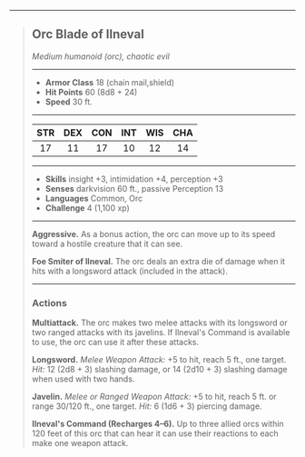 ***
> ## Orc Blade of Ilneval
> *Medium humanoid (orc), chaotic evil*
> 
> ***
> 
> - **Armor Class** 18 (chain mail,shield)
> - **Hit Points** 60 (8d8 + 24)
> - **Speed** 30 ft.
> 
> ***
> 
> |STR|DEX|CON|INT|WIS|CHA|
> |:---:|:---:|:---:|:---:|:---:|:---:|
> |17|11|17|10|12|14|
> 
> ***
> 
> - **Skills** insight +3, intimidation +4, perception +3
> - **Senses** darkvision 60 ft., passive Perception 13
> - **Languages** Common, Orc
> - **Challenge** 4 (1,100 xp)
> 
> ***
> 
> **Aggressive.** As a bonus action, the orc can move up to its speed toward a hostile creature that it can see.
> 
> **Foe Smiter of Ilneval.** The orc deals an extra die of damage when it hits with a longsword attack (included in the attack).
> 
> ***
> 
> ### Actions
> **Multiattack.** The orc makes two melee attacks with its longsword or two ranged attacks with its javelins. If Ilneval's Command is available to use, the orc can use it after these attacks.
> 
> **Longsword.** *Melee Weapon Attack:* +5 to hit, reach 5 ft., one target. *Hit:* 12 (2d8 + 3) slashing damage, or 14 (2d10 + 3) slashing damage when used with two hands.
> 
> **Javelin.** *Melee or Ranged Weapon Attack:* +5 to hit, reach 5 ft. or range 30/120 ft., one target. *Hit:* 6 (1d6 + 3) piercing damage.
> 
> **Ilneval's Command (Recharges 4–6).** Up to three allied orcs within 120 feet of this orc that can hear it can use their reactions to each make one weapon attack.